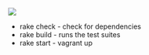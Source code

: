 ![](https://travis-ci.org/firedev/travis-test.svg?branch=master)

* rake check - check for dependencies
* rake build - runs the test suites
* rake start - vagrant up
